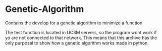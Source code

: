 # Genetic-Algorithm
Contains the develop for a genetic algorithm to minimize a function

The test function is located in UC3M servers, so the program wont work if yo are not connected to that network. This means that this archive has the only purposal to show how a genetic algorithm works made in python.

